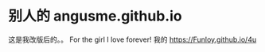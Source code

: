 别人的 angusme.github.io
=================
这是我改版后的。。
For the girl I love forever!
我的
https://Funloy.github.io/4u

